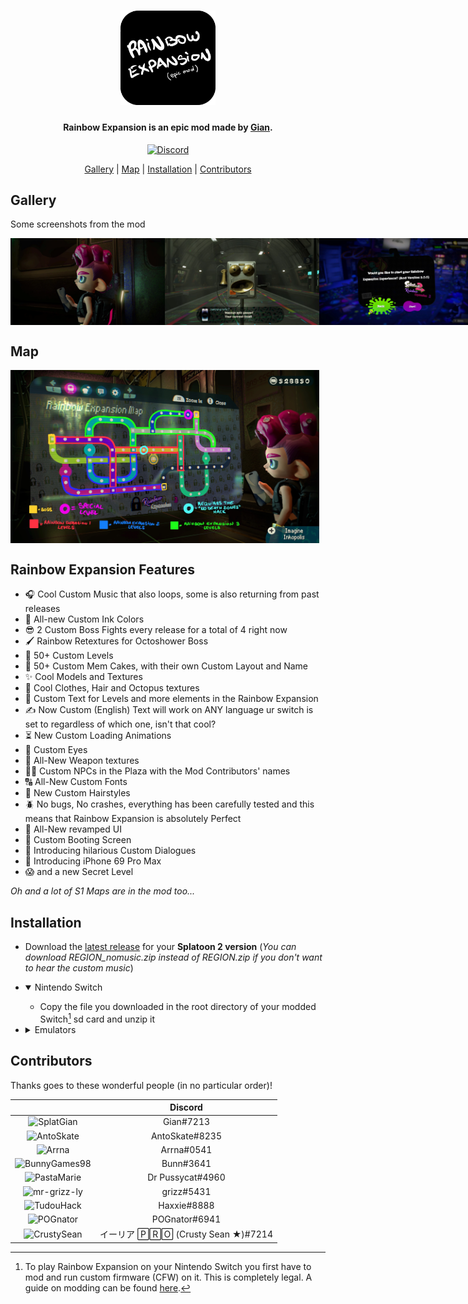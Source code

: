 <h1 align="center"><img src="/img/logo.png" alt="Rainbow Expansion" style="max-width: 250px; width: 30%;"></h1>

<h4 align="center">Rainbow Expansion is an epic mod made by <a href="https://www.youtube.com/channel/UCvrS0vtrdIogrVnvWGuq_5w">Gian</a>.</h4>

<p align="center">
	<a href="https://discord.com/invite/NuVYYFYYVg">
		<img src="https://img.shields.io/discord/830880503884284025?style=for-the-badge&label=Gian%27s%20Server&logo=discord&logoColor=white" alt="Discord">
	</a>
</p>

<p align="center">
	<a href="#gallery">Gallery</a> |
	<a href="#map">Map</a> |
	<a href="#installation">Installation</a> |
	<a href="#contributors">Contributors</a>
</p>

## Gallery

Some screenshots from the mod

<p style="display: flex; justify-content: space-evenly;">
	<img src="/img/screenshot.png" alt="Rainbow Expansion screenshot" style="max-width: 400px; width: 49%;">
	<img src="/img/screenshot1.png" alt="Rainbow Expansion screenshot" style="max-width: 400px; width: 49%;">
	<img src="/img/screenshot2.png" alt="Rainbow Expansion screenshot" style="max-width: 400px; width: 49%;">
	<img src="/img/screenshot3.png" alt="Rainbow Expansion screenshot" style="max-width: 400px; width: 49%;">
</p>

## Map

<p style="display: flex;">
	<img src="/img/map.png" alt="Rainbow Expansion map" style="max-width: 800px; width: 98%;">
</p>

## Rainbow Expansion Features

- 🎧 Cool Custom Music that also loops, some is also returning from past releases
- 🎨 All-new Custom Ink Colors
- 😎 2 Custom Boss Fights every release for a total of 4 right now
- 🖌️ Rainbow Retextures for Octoshower Boss
- 🗿 50+ Custom Levels
- 🧿 50+ Custom Mem Cakes, with their own Custom Layout and Name
- ✨ Cool Models and Textures
- 👕 Cool Clothes, Hair and Octopus textures
- 📄 Custom Text for Levels and more elements in the Rainbow Expansion
- ✍️ Now Custom (English) Text will work on ANY language ur switch is set to regardless of which one, isn't that cool?
- ⏳ New Custom Loading Animations
- 👀 Custom Eyes
- 🔫 All-New Weapon textures
- 🧑‍💻 Custom NPCs in the Plaza with the Mod Contributors' names
- 🔠 All-New Custom Fonts
- 💈 New Custom Hairstyles
- 🪲 No bugs, No crashes, everything has been carefully tested and this means that Rainbow Expansion is absolutely Perfect
- 💎 All-New revamped UI
- 🚀 Custom Booting Screen
- 💬 Introducing hilarious Custom Dialogues
- 📱 Introducing iPhone 69 Pro Max
- 😱 and a new Secret Level

*Oh and a lot of S1 Maps are in the mod too...*

## Installation

- Download the [latest release](https://github.com/SplatGian/Rainbow-Expansion/releases/latest) for your **Splatoon 2 version** (*You can download REGION_nomusic.zip instead of REGION.zip if you don't want to hear the custom music*)

- <details open>
  <summary>Nintendo Switch</summary>

  - Copy the file you downloaded in the root directory of your modded Switch[^1] sd card and unzip it

  </details>

- <details>
  <summary>Emulators</summary>
  
	*If you want to legally play Splatoon 2 on your emulator you need to [dump the game first](https://suchmememanyskill.github.io/guides/switchdumpguide/). Dump the base game, all Updates and the DLC.*

  - Ryujinx
    - Copy the file you downloaded in the **sdcard** directory in the Ryujinx folder (***File -> Open Ryujinx Folder***) and unzip it

  - yuzu
    - Copy the file you downloaded in the **sdmc** directory in the yuzu folder (***File -> Open yuzu Folder***) and unzip it

  </details>

## Contributors

Thanks goes to these wonderful people (in no particular order)!

|   | Discord |
|:-:|:-------:|
|![SplatGian](https://avatars.githubusercontent.com/u/70701405?s=64)|Gian#7213|
|![AntoSkate](https://avatars.githubusercontent.com/u/36473846?s=64)|AntoSkate#8235|
|![Arrna](https://avatars.githubusercontent.com/u/92673710?s=64)|Arrna#0541|
|![BunnyGames98](https://avatars.githubusercontent.com/u/77182138?s=64)|Bunn#3641|
|![PastaMarie](https://avatars.githubusercontent.com/u/93050901?s=64)|Dr Pussycat#4960|
|![mr-grizz-ly](https://avatars.githubusercontent.com/u/93011379?s=64)|grizz#5431|
|![TudouHack](https://avatars.githubusercontent.com/u/97150065?s=64)|Haxxie#8888|
|![POGnator](https://cdn.discordapp.com/avatars/671419359058722826/85b323b25973afc8bf20d6b79fcb4981.webp?size=64)|POGnator#6941|
|![CrustySean](https://avatars.githubusercontent.com/u/59363047?s=64)|イーリア 🄿🅁🄾 (Crusty Sean ★)#7214|

[^1]: To play Rainbow Expansion on your Nintendo Switch you first have to mod and run custom firmware (CFW) on it. This is completely legal. A guide on modding can be found [here](https://rentry.org/SwitchHackingIsEasy). 
